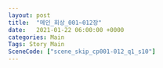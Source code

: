 ```yaml
---
layout: post
title:  "메인_회상_001~012장"
date:   2021-01-22 06:00:00 +0000
categories: Main
Tags: Story Main
SceneCode: ["scene_skip_cp001-012_q1_s10"]
---
```

